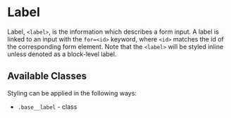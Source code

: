 # Label

Label, `<label>`, is the information which describes a form input. A label is linked to an input with the `for=<id>` keyword, where `<id>` matches the id of the corresponding form element. Note that the `<label>` will be styled inline unless denoted as a block-level label.

## Available Classes

Styling can be applied in the following ways:

* `.base__label` - class
